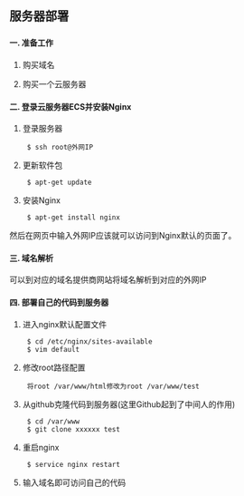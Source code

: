 ## 服务器部署
###

#### 一. 准备工作

1. 购买域名

2. 购买一个云服务器

#### 二. 登录云服务器ECS并安装Nginx

1. 登录服务器

		$ ssh root@外网IP

2. 更新软件包

		$ apt-get update

3. 安装Nginx

		$ apt-get install nginx

然后在网页中输入外网IP应该就可以访问到Nginx默认的页面了。

#### 三. 域名解析

可以到对应的域名提供商网站将域名解析到对应的外网IP

#### 四. 部署自己的代码到服务器

1. 进入nginx默认配置文件

		$ cd /etc/nginx/sites-available
		$ vim default

2. 修改root路径配置

		将root /var/www/html修改为root /var/www/test

3. 从github克隆代码到服务器(这里Github起到了中间人的作用)

		$ cd /var/www
		$ git clone xxxxxx test

4. 重启nginx

		$ service nginx restart

5. 输入域名即可访问自己的代码


